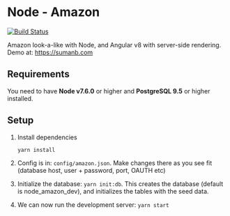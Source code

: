 # Node - Amazon
[![Build Status](https://travis-ci.org/sumanbh/node-amazon.svg?branch=master)](https://travis-ci.org/sumanbh/node-amazon)

Amazon look-a-like with Node, and Angular v8 with server-side rendering. Demo at: https://sumanb.com

## Requirements
You need to have **Node v7.6.0** or higher and **PostgreSQL 9.5** or higher installed.

## Setup
1. Install dependencies
    ```
    yarn install
    ```
    
2. Config is in: ``config/amazon.json``. Make changes there as you see fit (database host, user + password, port, OAUTH etc)
    
3. Initialize the database: ``yarn init:db``. This creates the database (default is node_amazon_dev), and initializes the tables with the seed data.

4. We can now run the development server: ```yarn start```
